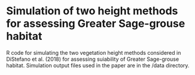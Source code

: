 # Simulation of two height methods for assessing Greater Sage-grouse habitat
R code for simulating the two vegetation height methods considered in DiStefano et al. (2018) for assessing suiability of Greater Sage-grouse habitat. Simulation output files used in the paper are in the /data directory.
